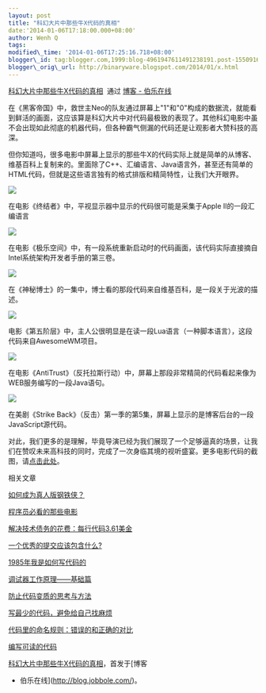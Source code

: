 ```yaml
--- 
layout: post 
title: "科幻大片中那些牛X代码的真相" 
date:'2014-01-06T17:18:00.000+08:00' 
author: Wenh Q
tags:
modified\_time: '2014-01-06T17:25:16.718+08:00' 
blogger\_id: tag:blogger.com,1999:blog-4961947611491238191.post-1550916736900640007
blogger\_orig\_url: http://binaryware.blogspot.com/2014/01/x.html
---
```

[科幻大片中那些牛X代码的真相](http://blog.jobbole.com/52905/)  通过
[博客 - 伯乐在线](http://blog.jobbole.com/)





在《黑客帝国》中，救世主Neo的队友通过屏幕上"1"和"0"构成的数据流，就能看到鲜活的画面，这应该算是科幻大片中对代码最极致的表现了。其他科幻电影中虽不会出现如此彻底的机器代码，但各种霸气侧漏的代码还是让观影者大赞科技的高深。



但你知道吗，很多电影中屏幕上显示的那些牛X的代码实际上就是简单的从博客、维基百科上复制来的。里面除了C++、汇编语言、Java语言外，甚至还有简单的HTML代码，但就是这些语言独有的格式排版和精简特性，让我们大开眼界。



![](https://images-blogger-opensocial.googleusercontent.com/gadgets/proxy?url=http%3A%2F%2Fww4.sinaimg.cn%2Fmw690%2F7cc829d3gw1ec8zd8p9l0j20go08rgn6.jpg&container=blogger&gadget=a&rewriteMime=image%2F*)



在电影《终结者》中，平视显示器中显示的代码很可能是采集于Apple
II的一段汇编语言



![](https://images-blogger-opensocial.googleusercontent.com/gadgets/proxy?url=http%3A%2F%2Fww4.sinaimg.cn%2Flarge%2F7cc829d3gw1ec8zdcdmo5j20go09ldhl.jpg&container=blogger&gadget=a&rewriteMime=image%2F*)



在电影《极乐空间》中，有一段系统重新启动时的代码画面，该代码实际直接摘自Intel系统架构开发者手册的第三卷。



![](https://images-blogger-opensocial.googleusercontent.com/gadgets/proxy?url=http%3A%2F%2Fww2.sinaimg.cn%2Fmw690%2F7cc829d3gw1ec8zdapi7aj20go09dgnx.jpg&container=blogger&gadget=a&rewriteMime=image%2F*)



在《神秘博士》的一集中，博士看的那段代码来自维基百科，是一段关于光波的描述。



![](https://images-blogger-opensocial.googleusercontent.com/gadgets/proxy?url=http%3A%2F%2Fww4.sinaimg.cn%2Fmw690%2F7cc829d3gw1ec8zde0jf4j20go0afwfp.jpg&container=blogger&gadget=a&rewriteMime=image%2F*)



电影《第五阶层》中，主人公很明显是在读一段Lua语言（一种脚本语言），这段代码来自AwesomeWM项目。



![](https://images-blogger-opensocial.googleusercontent.com/gadgets/proxy?url=http%3A%2F%2Fww1.sinaimg.cn%2Fmw690%2F7cc829d3gw1ec8zdf7eqwj20go09fmxk.jpg&container=blogger&gadget=a&rewriteMime=image%2F*)



在电影《AntiTrust》（反托拉斯行动）中，屏幕上那段非常精简的代码看起来像为WEB服务编写的一段Java语句。



![](https://images-blogger-opensocial.googleusercontent.com/gadgets/proxy?url=http%3A%2F%2Fww3.sinaimg.cn%2Fmw690%2F7cc829d3gw1ec8zd7gwcsj20go09d0ug.jpg&container=blogger&gadget=a&rewriteMime=image%2F*)



在美剧《Strike
Back》（反击）第一季的第5集，屏幕上显示的是博客后台的一段JavaScript源代码。



对此，我们更多的是理解，毕竟导演已经为我们展现了一个足够逼真的场景，让我们在赞叹未来高科技的同时，完成了一次身临其境的视听盛宴。更多电影代码的截图，请[点击此处](http://moviecode.tumblr.com/)。



相关文章

[如何成为真人版钢铁侠？](http://blog.jobbole.com/39151/)

[程序员必看的那些电影](http://blog.jobbole.com/51530/)

[解决技术债务的花费：每行代码3.61美金](http://blog.jobbole.com/14885/)

[一个优秀的提交应该包含什么?](http://blog.jobbole.com/42515/)

[1985年我是如何写代码的](http://blog.jobbole.com/38999/)

[调试器工作原理——基础篇](http://blog.jobbole.com/23463/)

[防止代码变质的思考与方法](http://blog.jobbole.com/31248/)

[写最少的代码，避免给自己找麻烦](http://blog.jobbole.com/23481/)

[代码里的命名规则：错误的和正确的对比](http://blog.jobbole.com/41022/)

[编写可读的代码](http://blog.jobbole.com/23599/)



[科幻大片中那些牛X代码的真相](http://blog.jobbole.com/52905/)，首发于[博客
- 伯乐在线](http://blog.jobbole.com/)。
